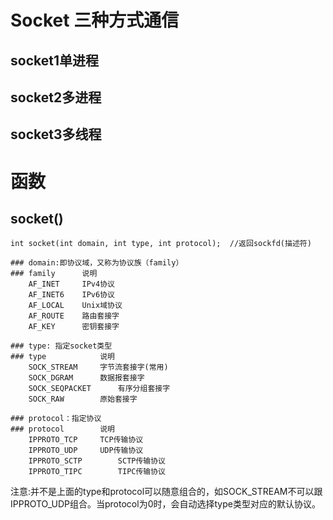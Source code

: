 # Socket 三种方式通信  
## socket1单进程 
## socket2多进程 
## socket3多线程

# 函数

## socket()
	int socket(int domain, int type, int protocol);  //返回sockfd(描述符)
	
	### domain:即协议域，又称为协议族（family）
	###	family		说明
		AF_INET		IPv4协议
		AF_INET6	IPv6协议
		AF_LOCAL	Unix域协议
		AF_ROUTE	路由套接字
		AF_KEY		密钥套接字
		
	###	type: 指定socket类型
	###	type			说明
		SOCK_STREAM		字节流套接字(常用)
		SOCK_DGRAM		数据报套接字
		SOCK_SEQPACKET		有序分组套接字
		SOCK_RAW		原始套接字
		
	### protocol：指定协议
	###	protocol		说明
		IPPROTO_TCP		TCP传输协议
		IPPROTO_UDP		UDP传输协议
		IPPROTO_SCTP		SCTP传输协议
		IPPROTO_TIPC		TIPC传输协议

注意:并不是上面的type和protocol可以随意组合的，如SOCK_STREAM不可以跟IPPROTO_UDP组合。当protocol为0时，会自动选择type类型对应的默认协议。